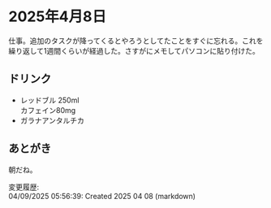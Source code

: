 # 2025年4月8日

仕事。追加のタスクが降ってくるとやろうとしてたことをすぐに忘れる。これを繰り返して1週間くらいが経過した。さすがにメモしてパソコンに貼り付けた。

## ドリンク

- レッドブル 250ml  
カフェイン80mg
- ガラナアンタルチカ

## あとがき

朝だね。

変更履歴:  
04/09/2025 05:56:39: Created 2025 04 08 (markdown)  
